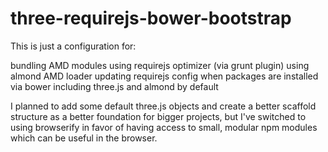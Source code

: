 # three-requirejs-bower-bootstrap

This is just a configuration for:

bundling AMD modules using requirejs optimizer (via grunt plugin)
using almond AMD loader
updating requirejs config when packages are installed via bower
including three.js and almond by default

I planned to add some default three.js objects and create a better scaffold structure as a better foundation for bigger projects, but I've switched to using browserify in favor of having access to small, modular npm modules which can be useful in the browser.
